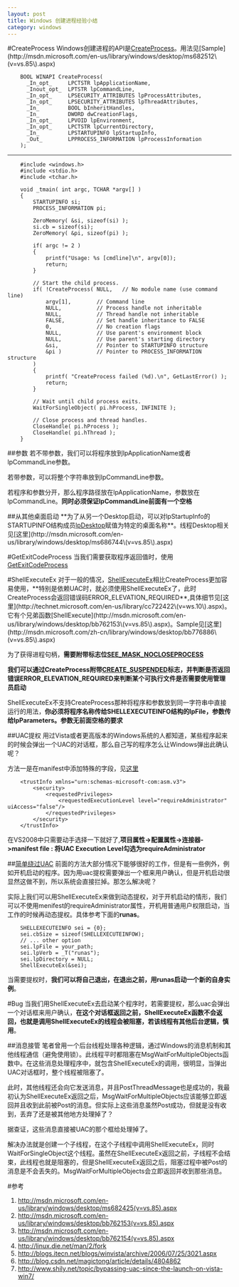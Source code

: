 ```yaml
---
layout: post
title: Windows 创建进程经验小结
category: windows
---
```


#CreateProcess
Windows创建进程的API是[CreateProcess](http://msdn.microsoft.com/en-us/library/windows/desktop/ms682425\(v=vs.85\).aspx)。用法见[Sample](http://msdn.microsoft.com/en-us/library/windows/desktop/ms682512\(v=vs.85\).aspx)

        BOOL WINAPI CreateProcess(
          _In_opt_     LPCTSTR lpApplicationName,
          _Inout_opt_  LPTSTR lpCommandLine,
          _In_opt_     LPSECURITY_ATTRIBUTES lpProcessAttributes,
          _In_opt_     LPSECURITY_ATTRIBUTES lpThreadAttributes,
          _In_         BOOL bInheritHandles,
          _In_         DWORD dwCreationFlags,
          _In_opt_     LPVOID lpEnvironment,
          _In_opt_     LPCTSTR lpCurrentDirectory,
          _In_         LPSTARTUPINFO lpStartupInfo,
          _Out_        LPPROCESS_INFORMATION lpProcessInformation
        );

---

        #include <windows.h>
        #include <stdio.h>
        #include <tchar.h>

        void _tmain( int argc, TCHAR *argv[] )
        {
            STARTUPINFO si;
            PROCESS_INFORMATION pi;

            ZeroMemory( &si, sizeof(si) );
            si.cb = sizeof(si);
            ZeroMemory( &pi, sizeof(pi) );

            if( argc != 2 )
            {
                printf("Usage: %s [cmdline]\n", argv[0]);
                return;
            }

            // Start the child process. 
            if( !CreateProcess( NULL,   // No module name (use command line)
                argv[1],        // Command line
                NULL,           // Process handle not inheritable
                NULL,           // Thread handle not inheritable
                FALSE,          // Set handle inheritance to FALSE
                0,              // No creation flags
                NULL,           // Use parent's environment block
                NULL,           // Use parent's starting directory 
                &si,            // Pointer to STARTUPINFO structure
                &pi )           // Pointer to PROCESS_INFORMATION structure
            ) 
            {
                printf( "CreateProcess failed (%d).\n", GetLastError() );
                return;
            }

            // Wait until child process exits.
            WaitForSingleObject( pi.hProcess, INFINITE );

            // Close process and thread handles. 
            CloseHandle( pi.hProcess );
            CloseHandle( pi.hThread );
        }

##参数
若不带参数，我们可以将程序放到lpApplicationName或者lpCommandLine参数。

若带参数，可以将整个字符串放到lpCommandLine参数。

若程序和参数分开，那么程序路径放在lpApplicationName，参数放在lpCommandLine。**同时必须保证lpCommandLine前面有一个空格**
        
##从其他桌面启动
**为了从另一个Desktop启动，可以对lpStartupInfo的STARTUPINFO结构成员[lpDesktop](http://msdn.microsoft.com/en-us/library/windows/desktop/ms686331\(v=vs.85\).aspx)赋值为特定的桌面名称**。线程Desktop相关见[这里](http://msdn.microsoft.com/en-us/library/windows/desktop/ms686744\(v=vs.85\).aspx)

        
#GetExitCodeProcess 
当我们需要获取程序返回值时，使用[GetExitCodeProcess](http://msdn.microsoft.com/en-us/library/windows/desktop/ms683189\(v=vs.85\).aspx)

#ShellExecuteEx
对于一般的情况，[ShellExecuteEx](http://msdn.microsoft.com/en-us/library/windows/desktop/bb762154\(v=vs.85\).aspx)相比CreateProcess更加容易使用，**特别是依赖UAC时，就必须使用ShellExecuteEx了，此时CreateProcess会返回错误码ERROR_ELEVATION_REQUIRED**,具体细节见[这里](http://technet.microsoft.com/en-us/library/cc722422\(v=ws.10\).aspx)。它有个兄弟函数[ShellExecute](http://msdn.microsoft.com/en-us/library/windows/desktop/bb762153\(v=vs.85\).aspx)。Sample见[这里](http://msdn.microsoft.com/zh-cn/library/windows/desktop/bb776886\(v=vs.85\).aspx)

为了获得进程句柄，**需要附带标志位[SEE_MASK_NOCLOSEPROCESS](http://msdn.microsoft.com/en-us/library/windows/desktop/bb759784\(v=vs.85\).aspx)**

**我们可以通过CreateProcess附带[CREATE_SUSPENDED](http://msdn.microsoft.com/en-us/library/windows/desktop/ms684863\(v=vs.85\).aspx)标志，并判断是否返回错误ERROR_ELEVATION_REQUIRED来判断某个可执行文件是否需要使用管理员启动**

ShellExecuteEx不支持CreateProcess那种将程序和参数放到同一字符串中直接运行的用法，**你必须将程序名称传给SHELLEXECUTEINFO结构的lpFile，参数传给lpParameters。参数无前面空格的要求**

##UAC提权
用过Vista或者更高版本的Windows系统的人都知道，某些程序起来的时候会弹出一个UAC的对话框，那么自己写的程序怎么让Windows弹出此确认呢？

方法一是在manifest中添加特殊的字段，见[这里](http://blog.csdn.net/limiko/article/details/5713182)

        <trustInfo xmlns="urn:schemas-microsoft-com:asm.v3">
            <security>
                <requestedPrivileges>
                    <requestedExecutionLevel level="requireAdministrator" uiAccess="false"/>
                </requestedPrivileges>
            </security>
        </trustInfo>

在VS2008中只需要动手选择一下就好了,**项目属性->配置属性->连接器->manifest file : 将UAC Execution Level勾选为requireAdministrator**


##[简单绕过UAC](http://blog.csdn.net/magictong/article/details/4804862)
前面的方法大部分情况下能够很好的工作，但是有一些例外，例如开机启动的程序。因为用uac提权需要弹出一个框来用户确认，但是开机启动很显然这做不到，所以系统会直接拦掉。那怎么解决呢？

实际上我们可以用ShellExecuteEx来做到动态提权，对于开机启动的情形，我们可以不使用menifest的requireAdministrator属性，开机用普通用户权限启动，当工作的时候再动态提权。具体参考下面的**runas**。

        SHELLEXECUTEINFO sei = {0};
        sei.cbSize = sizeof(SHELLEXECUTEINFOW);
        // ... other option
        sei.lpFile = your_path;
        sei.lpVerb = _T("runas");
        sei.lpDirectory = NULL;
        ShellExecuteEx(&sei);
        
当需要提权时，**我们可以将自己退出，在退出之前，用runas启动一个新的自身实例**。

#Bug
当我们用ShellExecuteEx去启动某个程序时，若需要提权，那么uac会弹出一个对话框来用户确认，**在这个对话框返回之前，ShellExecuteEx函数不会返回，也就是调用ShellExecuteEx的线程会被阻塞，若该线程有其他后台逻辑，慎用**。

##消息接管
笔者曾用一个后台线程处理各种逻辑，通过Windows的消息机制和其他线程通信（避免使用锁）。此线程平时都阻塞在MsgWaitForMultipleObjects函数中。在这些消息处理程序中，就包含ShellExecuteEx的调用，很明显，当弹出UAC对话框时，整个线程被阻塞了。

此时，其他线程还会向它发送消息，并且PostThreadMessage也是成功的，我最初认为ShellExecuteEx返回之后，MsgWaitForMultipleObjects应该能够立即返回并且收到此前被Post的消息。但实际上这些消息虽然Post成功，但就是没有收到，丢弃了还是被其他地方处理掉了？

据查证，这些消息直接被UAC的那个框给处理掉了。

解决办法就是创建一个子线程，在这个子线程中调用ShellExecuteEx，同时WaitForSingleObject这个线程。虽然在ShellExecuteEx返回之前，子线程不会结束，此线程也就是阻塞的，但是ShellExecuteEx返回之后，阻塞过程中被Post的消息是不会丢失的。MsgWaitForMultipleObjects会立即返回并收到那些消息。


#参考
1. <http://msdn.microsoft.com/en-us/library/windows/desktop/ms682425(v=vs.85).aspx>
1. <http://msdn.microsoft.com/en-us/library/windows/desktop/bb762153(v=vs.85).aspx>
1. <http://msdn.microsoft.com/en-us/library/windows/desktop/bb762154(v=vs.85).aspx>
1. <http://linux.die.net/man/2/fork>
1. <http://blogs.itecn.net/blogs/winvista/archive/2006/07/25/3021.aspx>
1. <http://blog.csdn.net/magictong/article/details/4804862>
1. <http://www.shily.net/topic/bypassing-uac-since-the-launch-on-vista-win7/>